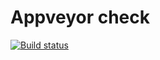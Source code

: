 # Appveyor check
[![Build status](https://ci.appveyor.com/api/projects/status/92snbkxdrbevqjjw?svg=true)](https://ci.appveyor.com/project/Katrina-L/ajs-homeworks-arraybuffer-math)